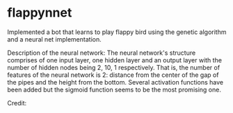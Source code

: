 # flappynnet
Implemented a bot that learns to play flappy bird using the genetic algorithm and a neural net implementation. 

Description of the neural network:
The neural network's structure comprises of one input layer, one hidden layer and an output layer with the number of hidden nodes being 2, 10, 1 respectively.
That is, the number of features of the neural network is 2: distance from the center of the gap of the pipes and the height from the bottom. 
Several activation functions have been added but the sigmoid function seems to be the most promising one.


Credit: 
